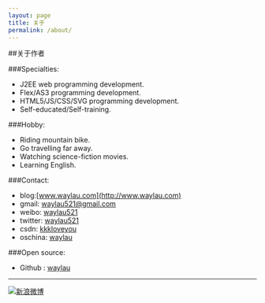 ```yaml
---
layout: page
title: 关于
permalink: /about/
---
```


##关于作者

###Specialties:

* J2EE web programming development.
* Flex/AS3 programming development.
* HTML5/JS/CSS/SVG programming development.
* Self-educated/Self-training.

###Hobby:

* Riding mountain bike.
* Go travelling far away.
* Watching science-fiction movies.
* Learning English.

###Contact:

* blog:[www.waylau.com](http://www.waylau.com)
* gmail: [waylau521@gmail.com](mailto:waylau521@gmail.com)
* weibo: [waylau521](http://weibo.com/waylau521)
* twitter: [waylau521](https://twitter.com/waylau521)
* csdn: [kkkloveyou](http://blog.csdn.net/kkkloveyou)
* oschina: [waylau](http://my.oschina.net/waylau)

###Open source:

* Github : [waylau](https://github.com/waylau)

----

[![新浪微博](http://service.t.sina.com.cn/widget/qmd/2117486514/c3e417d3/1.png)](http://weibo.com/u/2117486514?s=6uyXnP)